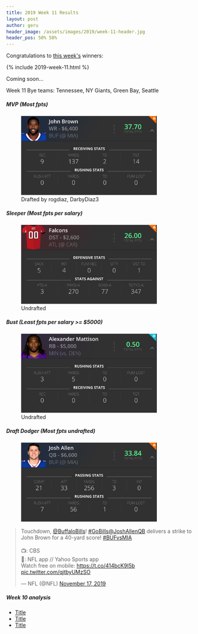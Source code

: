 ```yaml
---
title: 2019 Week 11 Results
layout: post
author: geru
header_image: /assets/images/2019/week-11-header.jpg
header_pos: 50% 50%
---
```

Congratulations to [this week's](https://www.draftkings.com/contest/gamecenter/80661195) winners:

{% include 2019-week-11.html %}

Coming soon...

Week 11 Bye teams: Tennessee, NY Giants, Green Bay, Seattle

##### MVP (Most fpts)
<figure class="figure">
    <img class="img-fluid" src="/assets/images/2019/week-11-john-brown.png" width="364px"/>
    <figcaption class="figure-caption">Drafted by <span class="font-weight-bold">rogdiaz, DarbyDiaz3</span></figcaption>
</figure>

##### Sleeper (Most fpts per salary)
<figure class="figure">
    <img class="img-fluid" src="/assets/images/2019/week-11-falcons.png" width="364px"/>
    <figcaption class="figure-caption"><span class="font-weight-bold">Undrafted</span></figcaption>
</figure>

##### Bust (Least fpts per salary >= $5000)
<figure class="figure">
    <img class="img-fluid" src="/assets/images/2019/week-11-alexander-mattison.png" width="364px"/>
    <figcaption class="figure-caption"><span class="font-weight-bold">Undrafted</span></figcaption>
</figure>


##### Draft Dodger (Most fpts undrafted)
<figure class="figure">
    <img class="img-fluid" src="/assets/images/2019/week-11-josh-allen.png" width="364px"/>
</figure>
<blockquote class="twitter-tweet"><p lang="en" dir="ltr">Touchdown, <a href="https://twitter.com/BuffaloBills?ref_src=twsrc%5Etfw">@BuffaloBills</a>! <a href="https://twitter.com/hashtag/GoBills?src=hash&amp;ref_src=twsrc%5Etfw">#GoBills</a><a href="https://twitter.com/JoshAllenQB?ref_src=twsrc%5Etfw">@JoshAllenQB</a> delivers a strike to John Brown for a 40-yard score! <a href="https://twitter.com/hashtag/BUFvsMIA?src=hash&amp;ref_src=twsrc%5Etfw">#BUFvsMIA</a><br><br>📺: CBS<br>📱: NFL app // Yahoo Sports app<br>Watch free on mobile: <a href="https://t.co/414bcK9I5b">https://t.co/414bcK9I5b</a> <a href="https://t.co/qjtbyUMzSO">pic.twitter.com/qjtbyUMzSO</a></p>&mdash; NFL (@NFL) <a href="https://twitter.com/NFL/status/1196137782302789632?ref_src=twsrc%5Etfw">November 17, 2019</a></blockquote> <script async src="https://platform.twitter.com/widgets.js" charset="utf-8"></script>

##### Week 10 analysis
<ul class="list-unstyled" id="pro-links">
    <a href="#" target="_blank"><li>Title</li></a>
    <a href="#" target="_blank"><li>Title</li></a>
    <a href="#" target="_blank"><li>Title</li></a>
</ul>
